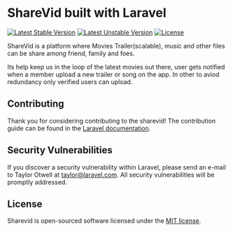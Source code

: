 # ShareVid built with Laravel

[![Latest Stable Version](https://poser.pugx.org/laravel/framework/v/stable.svg)](https://packagist.org/packages/laravel/framework)
[![Latest Unstable Version](https://poser.pugx.org/laravel/framework/v/unstable.svg)](https://packagist.org/packages/laravel/framework)
[![License](https://poser.pugx.org/laravel/framework/license.svg)](https://packagist.org/packages/laravel/framework)

ShareVid is a platform where Movies Trailer(scalable), music and other files can be share among friend, family and foes.

Its help keep us in the loop of the latest movies out there, user gets notified when a member upload a new trailer or song on the app. In other to aviod redundancy only verified users can upload.


## Contributing

Thank you for considering contributing to the sharevid! The contribution guide can be found in the [Laravel documentation](http://laravel.com/docs/contributions).

## Security Vulnerabilities

If you discover a security vulnerability within Laravel, please send an e-mail to Taylor Otwell at taylor@laravel.com. All security vulnerabilities will be promptly addressed.

## License

Sharevid is open-sourced software licensed under the [MIT license](http://opensource.org/licenses/MIT).
